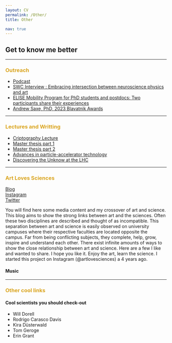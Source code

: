 ```yaml
---
layout: CV
permalink: /Other/
title: Other

nav: true 
---
```

## Get to know me better

***

<h3> <span style="color:#DAA520"> Outreach </span></h3>

<ul>
<li> <a href="https://www.youtube.com/watch?v=qIuFOMr0q4A&feature=youtu.be">Podcast </a>   </li>
<li> <a href="https://www.sainsburywellcome.org/web/qa/embracing-intersection-between-neuroscience-physics-and-art "> SWC Interview : Embracing intersection between neuroscience physics and art </a>  </li>
<li> <a href="https://ellis.eu/news/elise-mobility-program-for-phd-students-and-postdocs-two-participants-share-their-experiences">  ELISE Mobility Program for PhD students and postdocs: Two participants share their experiences </a>  </li>
<li> <a href=" https://www.youtube.com/watch?v=4QWHw1gLgfY"> Andrew Saxe, PhD, 2023 Blavatnik Awards  </a> </li>
</ul>

***

<h3> <span style="color:#DAA520"> Lectures and Writting  </span></h3>

<ul>
<li><a href=" https://drive.google.com/file/d/1QWlE49cMUyxjuUWd7MaqTuKwe9ovqTE3/view?usp=sharing "> Criptography Lecture </a> </li>
<li> <a href="https://drive.google.com/file/d/1tqvEwYJhqrCzbVh-6tXCAesd3rQCXDIH/view?usp=sharing"> Master thesis part 1</a>  </li>
<li>  <a href="https://drive.google.com/file/d/1nQVe2dTjuFWiyDUziA5VSmehkd7SCtaS/view?usp=sharing"> Master thesis part 2</a> </li>
<li> <a href="https://drive.google.com/file/d/100-3g1coMObuSQ8FVzmd1PXJLDPNUo2f/view?usp=sharing"> Advances in particle-accelerator technology </a> </li>
<li> <a href="https://drive.google.com/file/d/1VuMzCsp-LFzcWrBS8n4M8rq5PQV-m5Dz/view?usp=sharing"> Discovering the Unknow at the LHC </a> </li>
</ul>


*****
<h3> <span style="color:#DAA520">Art Loves Sciences</span></h3>

 <a href="https://artlovessciences.github.io">Blog </a>  <br>
 <a href="https://www.instagram.com/art_loves_sciences/">Instagram </a>    <br>
 <a href="https://twitter.com/ArtlovesSci">Twitter </a>  


You will find here some media content and my crossover of art and science.
This blog aims to show the strong links between art and the sciences. 
Often these two disciplines are described and thought of as incompatible. 
This separation between art and science is easily observed on university campuses
where their respective faculties are located opposite the campus. 
Far from being conflicting subjects, they complete, help, grow, inspire and understand each other. 
There exist infinite amounts of ways to show the close relationship between art and science. 
Here are a few I like and wanted to share. I hope you like it. Enjoy the art, learn the science.
I started this project on Instagram (@artlovesciences) a 4 years ago. 


#### Music

***
<h3> <span style="color:#DAA520">Other cool links</span></h3> 

#### Cool scientists you should check-out <br>

<ul>
<li> Will Dorell  </li>
<li> Rodrigo Carasco Davis </li>
<li> Kira Düsterwald </li>
<li> Tom Geroge  </li>
<li> Erin Grant </li>
</ul>


  







 